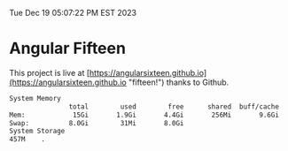 Tue Dec 19 05:07:22 PM EST 2023

# Angular Fifteen


This project is live at [https://angularsixteen.github.io](https://angularsixteen.github.io "fifteen!") thanks to Github.

```bash
System Memory
               total        used        free      shared  buff/cache   available
Mem:            15Gi       1.9Gi       4.4Gi       256Mi       9.6Gi        13Gi
Swap:          8.0Gi        31Mi       8.0Gi
System Storage
457M	.
```
